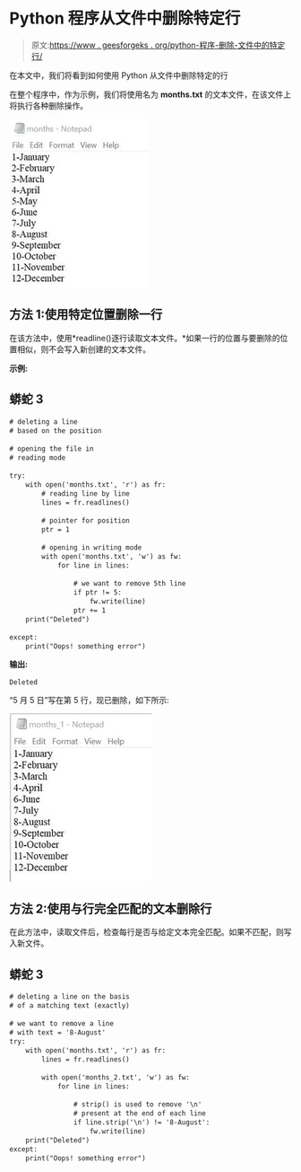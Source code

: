 # Python 程序从文件中删除特定行

> 原文:[https://www . geesforgeks . org/python-程序-删除-文件中的特定行/](https://www.geeksforgeeks.org/python-program-to-delete-specific-line-from-file/)

在本文中，我们将看到如何使用 Python 从文件中删除特定的行

在整个程序中，作为示例，我们将使用名为 **months.txt** 的文本文件，在该文件上将执行各种删除操作。

![](img/cba7f1280385fdcde672440c0baafdf5.png)

## **方法 1:使用特定位置删除一行**

在该方法中，使用*readline()逐行读取文本文件。*如果一行的位置与要删除的位置相似，则不会写入新创建的文本文件。

**示例:**

## 蟒蛇 3

```
# deleting a line
# based on the position

# opening the file in
# reading mode

try:
    with open('months.txt', 'r') as fr:
        # reading line by line
        lines = fr.readlines()

        # pointer for position
        ptr = 1

        # opening in writing mode
        with open('months.txt', 'w') as fw:
            for line in lines:

                # we want to remove 5th line
                if ptr != 5:
                    fw.write(line)
                ptr += 1
    print("Deleted")

except:
    print("Oops! something error")
```

**输出:**

```
Deleted
```

“5 月 5 日”写在第 5 行，现已删除，如下所示:

![](img/adc8dd9e31db250b7d0bb9f8e58ede77.png)

## 方法 2:使用与行完全匹配的文本删除行

在此方法中，读取文件后，检查每行是否与给定文本完全匹配。如果不匹配，则写入新文件。

## 蟒蛇 3

```
# deleting a line on the basis
# of a matching text (exactly)

# we want to remove a line
# with text = '8-August'
try:
    with open('months.txt', 'r') as fr:
        lines = fr.readlines()

        with open('months_2.txt', 'w') as fw:
            for line in lines:

                # strip() is used to remove '\n'
                # present at the end of each line
                if line.strip('\n') != '8-August':
                    fw.write(line)
    print("Deleted")
except:
    print("Oops! something error")
```